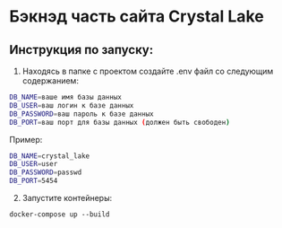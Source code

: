 #  Бэкнэд часть сайта Crystal Lake

## Инструкция по запуску:

1) Находясь в папке с проектом создайте .env файл со следующим содержанием:
```bash
DB_NAME=ваше имя базы данных
DB_USER=ваш логин к базе данных
DB_PASSWORD=ваш пароль к базе данных
DB_PORT=ваш порт для базы данных (должен быть свободен)
```
Пример:
```bash
DB_NAME=crystal_lake
DB_USER=user
DB_PASSWORD=passwd
DB_PORT=5454
```
2) Запустите контейнеры:
```
docker-compose up --build
```